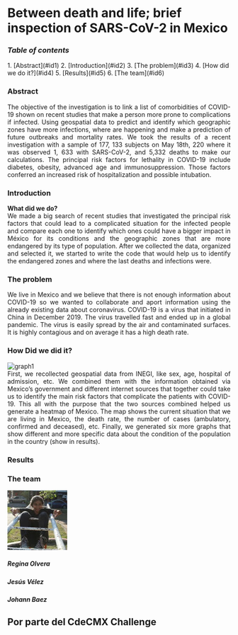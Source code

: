 <h1>Between death and life; brief inspection of SARS-CoV-2 in Mexico</h1>



<h3><i>Table of contents</i></h3>
1. [Abstract](#id1)
2. [Introduction](#id2)
3. [The problem](#id3)
4. [How did we do it?](#id4)
5. [Results](#id5)
6. [The team](#id6)


<div id='#id1'>
<h3>Abstract</h3>
<div style="text-align: justify">The objective of the investigation is to link a list of comorbidities of COVID-19 shown on recent studies that make a person more prone to complications if infected. Using geospatial data to predict and identify which geographic zones have more infections, where are happening and make a prediction of future outbreaks and mortality rates.
We took the results of a recent investigation with a sample of 177, 133 subjects on May 18th, 220 where it was observed 1, 633 with SARS-CoV-2, and 5,332 deaths to make our calculations. The principal risk factors for lethality in COVID-19 include diabetes, obesity, advanced age and immunosuppression. Those factors conferred an increased risk of hospitalization and possible intubation. 
</div>



<div id='id2' />  
<h3>Introduction</h3>
<b>What did we do?</b>
<div style="text-align: justify"> We made a big search of recent studies that investigated the principal risk factors that could lead to a complicated situation for the infected people and compare each one to identify which ones could have a bigger impact in México for its conditions and the geographic zones that are more endangered by its type of population.
After we collected the data, organized and selected it, we started to write the code that would help us to identify the endangered zones and where the last deaths and infections were.</div>  


<div id='id3' />
<h3>The problem</h3>
<div class="figure">
<div style="text-align: justify"> We live in Mexico and we believe that there is not enough information about COVID-19 so we wanted to collaborate and aport information using the already existing data about coronavirus.
COVID-19 is a virus that initiated in China in December 2019. The virus travelled fast and ended up in a global pandemic. The virus is easily spread by the air and contaminated surfaces. It is highly contagious and on average it has a high death rate.</div>  




<div id='id4' />
<h3>How Did we did it?</h3>
<img alt= "graph1" src="./Grafica_1.jpg">
<div style="text-align: justify"> First, we recollected geospatial data from INEGI, like sex, age, hospital of admission, etc. We combined them with the information obtained via Mexico’s government and different internet sources that together could take us to identify the main risk factors that complicate the patients with COVID-19. This all with the purpose that the two sources combined helped us generate a heatmap of Mexico. The map shows the current situation that we are living in Mexico, the death rate, the number of cases (ambulatory, confirmed and deceased), etc.
Finally, we generated six more graphs that show different and more specific data about the condition of the population in the country (show in results).</div>   
 


<div id='id5' />
<h3>Results</h3>

 



<div id='id6' />                
<h3>The team</h3>
<div class="col-12">
        <img alt="image" class="img-fluid rounded" src="./IMG-20200814-WA0001.jpg">
        <h5><strong>Regina Olvera</strong></h5>
        
 <div class="col-12">     
        <h5><strong>Jesús Vélez</strong></h5>
       
<div class="col-12">     
        <h5><strong>Johann Baez</strong></h5>
        
<h2>Por parte del CdeCMX Challenge</h2>
